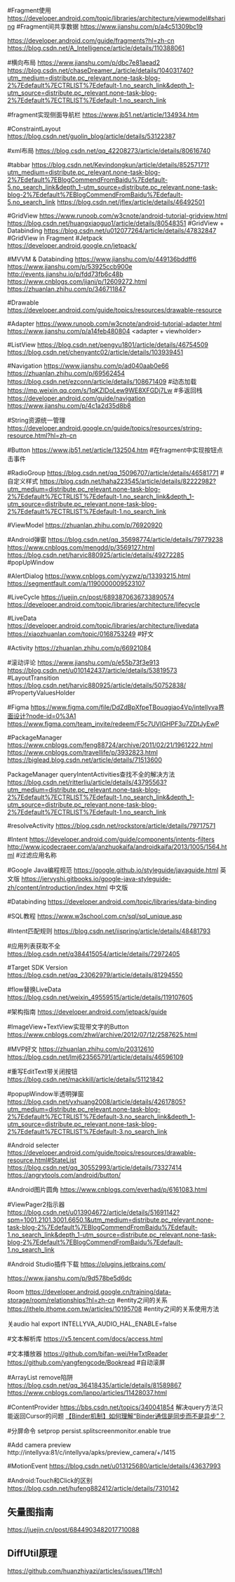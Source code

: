 
#Fragment使用
https://developer.android.com/topic/libraries/architecture/viewmodel#sharing #Fragment间共享数据
https://www.jianshu.com/p/a4c51309bc19


https://developer.android.com/guide/fragments?hl=zh-cn
https://blog.csdn.net/A_Intelligence/article/details/110388061

#横向布局
https://www.jianshu.com/p/dbc7e81aead2
https://blog.csdn.net/chaseDreamer_/article/details/104031740?utm_medium=distribute.pc_relevant.none-task-blog-2%7Edefault%7ECTRLIST%7Edefault-1.no_search_link&depth_1-utm_source=distribute.pc_relevant.none-task-blog-2%7Edefault%7ECTRLIST%7Edefault-1.no_search_link

#fragment实现侧面导航栏
https://www.jb51.net/article/134934.htm

#ConstraintLayout
https://blog.csdn.net/guolin_blog/article/details/53122387

#xml布局
https://blog.csdn.net/qq_42208273/article/details/80616740

#tabbar
https://blog.csdn.net/Kevindongkun/article/details/85257171?utm_medium=distribute.pc_relevant.none-task-blog-2%7Edefault%7EBlogCommendFromBaidu%7Edefault-5.no_search_link&depth_1-utm_source=distribute.pc_relevant.none-task-blog-2%7Edefault%7EBlogCommendFromBaidu%7Edefault-5.no_search_link
https://blog.csdn.net/jflex/article/details/46492501

#GridView
https://www.runoob.com/w3cnote/android-tutorial-gridview.html
https://blog.csdn.net/huangxiaoguo1/article/details/80548351 #GridView + Databinding
https://blog.csdn.net/u012077264/article/details/47832847 #GridView in Fragment
#Jetpack
https://developer.android.google.cn/jetpack/

#MVVM & Databinding
https://www.jianshu.com/p/449136bddff6
https://www.jianshu.com/p/53925ccb900e
http://events.jianshu.io/p/fdd73fb6c48b
https://www.cnblogs.com/jiani/p/12609272.html
https://zhuanlan.zhihu.com/p/346711847

#Drawable
https://developer.android.com/guide/topics/resources/drawable-resource

#Adapter
https://www.runoob.com/w3cnote/android-tutorial-adapter.html
https://www.jianshu.com/p/a14feb480804  <adapter + viewholder>

#ListView
https://blog.csdn.net/pengyu1801/article/details/46754509
https://blog.csdn.net/chenyantc02/article/details/103939451

#Navigation
https://www.jianshu.com/p/ad040aab0e66
https://zhuanlan.zhihu.com/p/69562454
https://blog.csdn.net/ezconn/article/details/108671409 #动态加载
https://mp.weixin.qq.com/s/1qKZIDoLew9WE8XFGDj7Lw #多返回栈
https://developer.android.com/guide/navigation
https://www.jianshu.com/p/4c1a2d35d8b8

#String资源统一管理
https://developer.android.google.cn/guide/topics/resources/string-resource.html?hl=zh-cn

#Button
https://www.jb51.net/article/132504.htm #在fragment中实现按钮点击事件

#RadioGroup
https://blog.csdn.net/qq_15096707/article/details/46581771  #自定义样式
https://blog.csdn.net/haha223545/article/details/82222982?utm_medium=distribute.pc_relevant.none-task-blog-2%7Edefault%7ECTRLIST%7Edefault-1.no_search_link&depth_1-utm_source=distribute.pc_relevant.none-task-blog-2%7Edefault%7ECTRLIST%7Edefault-1.no_search_link

#ViewModel
https://zhuanlan.zhihu.com/p/76920920

#Android弹窗
https://blog.csdn.net/qq_35698774/article/details/79779238
https://www.cnblogs.com/mengdd/p/3569127.html
https://blog.csdn.net/harvic880925/article/details/49272285 #popUpWindow


#AlertDialog
https://www.cnblogs.com/yyzwz/p/13393215.html
https://segmentfault.com/a/1190000009523107

#LiveCycle
https://juejin.cn/post/6893870636733890574
https://developer.android.com/topic/libraries/architecture/lifecycle

#LiveData
https://developer.android.com/topic/libraries/architecture/livedata
https://xiaozhuanlan.com/topic/0168753249 #好文

#Activity
https://zhuanlan.zhihu.com/p/66921084


#滚动评论
https://www.jianshu.com/p/e55b73f3e913
https://blog.csdn.net/u010142437/article/details/53819573 #LayoutTransition
https://blog.csdn.net/harvic880925/article/details/50752838/ #PropertyValuesHolder

#Figma
https://www.figma.com/file/DdZdBpXfpeTBouqgiao4Vp/intellyva界面设计?node-id=0%3A1
https://www.figma.com/team_invite/redeem/F5c7UVIGHPF3u7ZDtJyEwP

#PackageManager
https://www.cnblogs.com/feng88724/archive/2011/02/21/1961222.html
https://www.cnblogs.com/travellife/p/3932823.html
https://biglead.blog.csdn.net/article/details/71513600

PackageManager queryIntentActivities查找不全的解决方法
https://blog.csdn.net/ritterliu/article/details/43795563?utm_medium=distribute.pc_relevant.none-task-blog-2%7Edefault%7ECTRLIST%7Edefault-1.no_search_link&depth_1-utm_source=distribute.pc_relevant.none-task-blog-2%7Edefault%7ECTRLIST%7Edefault-1.no_search_link

#resolveActivity
https://blog.csdn.net/rockstore/article/details/79717571

#Intent
https://developer.android.com/guide/components/intents-filters
http://www.jcodecraeer.com/a/anzhuokaifa/androidkaifa/2013/1005/1564.html #过滤应用名称

#Google Java编程规范
https://google.github.io/styleguide/javaguide.html 英文版
https://jervyshi.gitbooks.io/google-java-styleguide-zh/content/introduction/index.html 中文版

#Databinding
https://developer.android.com/topic/libraries/data-binding

#SQL教程
https://www.w3school.com.cn/sql/sql_unique.asp

#Intent匹配规则
https://blog.csdn.net/iispring/article/details/48481793

#应用列表获取不全
https://blog.csdn.net/q384415054/article/details/72972405

#Target SDK Version
https://blog.csdn.net/qq_23062979/article/details/81294550

#flow替换LiveData
https://blog.csdn.net/weixin_49559515/article/details/119107605


#架构指南
https://developer.android.com/jetpack/guide

#ImageView+TextView实现带文字的Button
https://www.cnblogs.com/zhwl/archive/2012/07/12/2587625.html

#MVP好文
https://zhuanlan.zhihu.com/p/20312610
https://blog.csdn.net/lmj623565791/article/details/46596109

#重写EditText带关闭按钮
https://blog.csdn.net/mackkill/article/details/51121842

#popupWindow半透明弹窗
https://blog.csdn.net/yxhuang2008/article/details/42617805?utm_medium=distribute.pc_relevant.none-task-blog-2%7Edefault%7ECTRLIST%7Edefault-3.no_search_link&depth_1-utm_source=distribute.pc_relevant.none-task-blog-2%7Edefault%7ECTRLIST%7Edefault-3.no_search_link

#Android selecter
https://developer.android.com/guide/topics/resources/drawable-resource.html#StateList
https://blog.csdn.net/qq_30552993/article/details/73327414
https://angrytools.com/android/button/

#Android图片圆角
https://www.cnblogs.com/everhad/p/6161083.html

#ViewPager2指示器
https://blog.csdn.net/u013904672/article/details/51691142?spm=1001.2101.3001.6650.1&utm_medium=distribute.pc_relevant.none-task-blog-2%7Edefault%7EBlogCommendFromBaidu%7Edefault-1.no_search_link&depth_1-utm_source=distribute.pc_relevant.none-task-blog-2%7Edefault%7EBlogCommendFromBaidu%7Edefault-1.no_search_link

#Android Studio插件下载
https://plugins.jetbrains.com/


https://www.jianshu.com/p/9d578be5d6dc


Room
https://developer.android.google.cn/training/data-storage/room/relationships?hl=zh-cn #entity之间的关系
https://ithelp.ithome.com.tw/articles/10195708 #entity之间的关系使用方法

关audio hal
export INTELLYVA_AUDIO_HAL_ENABLE=false

#文本解析库
https://x5.tencent.com/docs/access.html

#文本播放器
https://github.com/bifan-wei/HwTxtReader
https://github.com/yangfengcode/Bookread #自动滚屏

#ArrayList remove陷阱
https://blog.csdn.net/qq_36418435/article/details/81589867
https://www.cnblogs.com/lanpo/articles/11428037.html


#ContentProvider
https://bbs.csdn.net/topics/340041854  解决query方法只能返回Cursor的问题
[【Binder机制】如何理解“Binder通信是同步而不是异步”？](https://zhuanlan.zhihu.com/p/589351451)

#分屏命令
setprop persist.splitscreenmonitor.enable true

#Add camera preview
http://intellyva:81/c/intellyva/apks/preview_camera/+/1415


#MotionEvent
https://blog.csdn.net/u013125680/article/details/43637993

#Android:Touch和Click的区别
https://blog.csdn.net/hufeng882412/article/details/7310142


## 矢量图指南
https://juejin.cn/post/6844903482017710088

## DiffUtil原理
https://github.com/huanzhiyazi/articles/issues/11#ch1